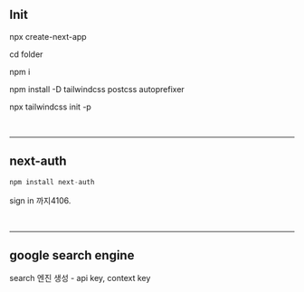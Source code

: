 ## Init

npx create-next-app

cd folder

npm i

npm install -D tailwindcss postcss autoprefixer

npx tailwindcss init -p

<br>

---

## next-auth

```jsx
npm install next-auth
```

sign in 까지4106.

<br>

---

## google search engine

search 엔진 생성 - api key, context key
